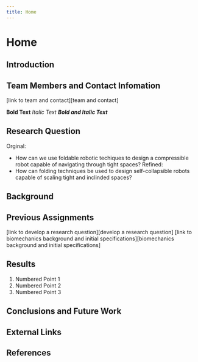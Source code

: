 ```yaml
---
title: Home
---
```


# Home

## Introduction

## Team Members and Contact Infomation

[link to team and contact][team and contact]

**Bold Text**
_Italic Text_
**_Bold and Italic Text_**

## Research Question
Orginal:
* How can we use foldable robotic techiques to design a compressible robot capable of navigating through tight spaces?
Refined:
* How can folding techniques be used to design self-collapsible robots capable of scaling tight and inclinded spaces?

## Background

## Previous Assignments

[link to develop a research question][develop a research question]
[link to biomechanics background and initial specifications][biomechanics background and initial specifications]

## Results

1. Numbered Point 1
1. Numbered Point 2
1. Numbered Point 3

## Conclusions and Future Work

## External Links

## References


